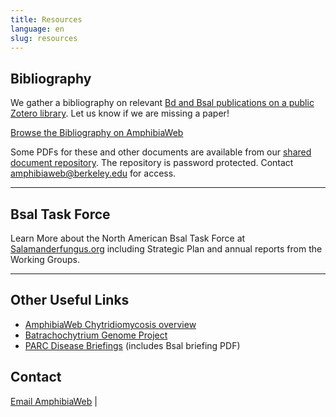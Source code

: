 ```yaml
---
title: Resources
language: en
slug: resources
---
```



## Bibliography

We gather a bibliography on relevant [Bd and Bsal publications on a public Zotero library](https://www.zotero.org/groups/419428/bdbsalresearch/library). Let us know if we are missing a paper!

[Browse the Bibliography on AmphibiaWeb](https://amphibiaweb.org/amphibian/bib_bdbsal.html)

Some PDFs for these and other documents are available from our [shared document repository](https://berkeley.app.box.com/v/BdBsalResearchDocs). The repository is password protected. Contact amphibiaweb@berkeley.edu for access.

---

## Bsal Task Force

Learn More about the North American Bsal Task Force at [Salamanderfungus.org](https://www.salamanderfungus.org/) including Strategic Plan and annual reports from the Working Groups.

---

## Other Useful Links

 - [AmphibiaWeb Chytridiomycosis overview](https://amphibiaweb.org/chytrid/chytridiomycosis.html) 
 - [Batrachochytrium Genome Project](https://www.broadinstitute.org/fungal-genome-initiative/batrachochytrium-genome-project)
 - [PARC Disease Briefings](https://parcplace.org/resources/parc-disease-task-team/) (includes Bsal briefing PDF) 
 
 
 ## Contact
 [Email AmphibiaWeb](mailto:amphibiaweb@berkeley.edu)                |
 
 
